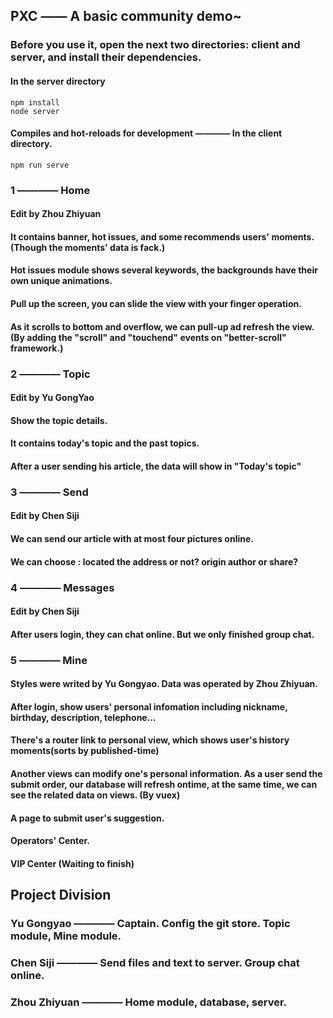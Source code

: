## PXC —— A basic community demo~


### Before you use it, open the next two directories: client and server, and install their dependencies. 

#### In the server directory
```
npm install
node server
```

#### Compiles and hot-reloads for development ———— In the client directory.
```
npm run serve
```


### 1 ———— Home 
#### Edit by Zhou Zhiyuan

#### It contains banner, hot issues, and some recommends users' moments. (Though the moments' data is fack.)
#### Hot issues module shows several keywords, the backgrounds have their own unique animations.
#### Pull up the screen, you can slide the view with your finger operation.
#### As it scrolls to bottom and overflow, we can pull-up ad refresh the view. (By adding the "scroll" and "touchend" events on "better-scroll" framework.)


### 2 ———— Topic
#### Edit by Yu GongYao
#### Show the topic details.
#### It contains today's topic and the past topics.
#### After a user sending his article, the data will show in "Today's topic"

### 3 ———— Send
#### Edit by Chen Siji
#### We can send our article with at most four pictures online.
#### We can choose : located the address or not?   origin author or share?


### 4 ———— Messages
#### Edit by Chen Siji
#### After users login, they can chat online. But we only finished group chat.


### 5 ———— Mine
#### Styles were writed by Yu Gongyao. Data was operated by Zhou Zhiyuan.
#### After login, show users' personal infomation including nickname, birthday, description, telephone...
#### There's a router link to personal view, which shows user's history moments(sorts by published-time)
#### Another views can modify one's personal information. As a user send the submit order, our database will refresh ontime, at the same time, we can see the related data on views. (By vuex)
#### A page to submit user's suggestion.
#### Operators' Center.
#### VIP Center (Waiting to finish)


## Project Division
### Yu Gongyao ———— Captain. Config the git store. Topic module, Mine module.
### Chen Siji ———— Send files and text to server. Group chat online.
### Zhou Zhiyuan ———— Home module, database, server.

